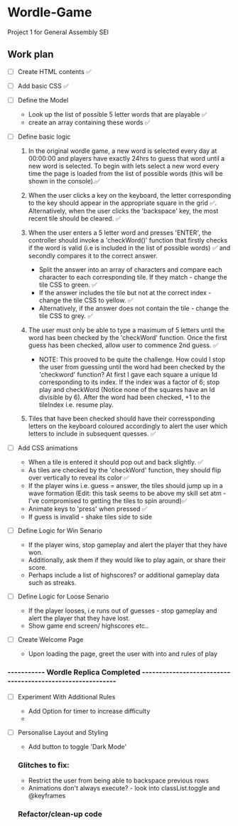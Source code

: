 # Wordle-Game

Project 1 for General Assembly SEI

## Work plan

- [ ] Create HTML contents ✅
- [ ] Add basic CSS ✅
- [ ] Define the Model
    - Look up the list of possible 5 letter words that are playable ✅
    - create an array containing these words ✅

- [ ] Define basic logic 
    1) In the original wordle game, a new word is selected every day at 00:00:00 and players have exactly 24hrs to guess that word until a new word is selected. To begin with lets select a new word every time the page is loaded from the list of possible words (this will be shown in the console).✅

    2) When the user clicks a key on the keyboard, the letter corresponding to the key should appear in the appropriate square in the grid ✅. Alternatively, when the user clicks the 'backspace' key, the most recent tile should be cleared. ✅

    3) When the user enters a 5 letter word and presses 'ENTER', the controller should invoke a 'checkWord()' function that firstly checks if the word is valid (i.e is included in the list of possible words) ✅ and secondly compares it to the correct answer. 

        - Split the answer into an array of characters and compare each character to each corresponding tile. If they match - change the tile CSS to green. ✅ 
        - If the answer includes the tile but not at the correct index - change the tile CSS to yellow. ✅ 
        - Alternatively, if the answer does not contain the tile - change the tile CSS to grey. ✅
    
    4) The user must only be able to type a maximum of 5 letters until the word has been checked by the 'checkWord' function. Once the first guess has been checked, allow user to commence 2nd guess. ✅

        - NOTE: This prooved to be quite the challenge. How could I stop the user from guessing until the word had been checked by the 'checkword' function? At first I gave each square a unique Id corresponding to its index. If the index was a factor of 6; stop play and checkWord (Notice none of the squares have an Id divisible by 6). After the word had been checked, +1 to the tileIndex i.e. resume play. 

    5) Tiles that have been checked should have their corressponding letters on the keyboard coloured accordingly to alert the user which letters to include in subsequent quesses. ✅

- [ ] Add CSS animations 
     - When a tile is entered it should pop out and back slightly. ✅
     - As tiles are checked by the 'checkWord' function, they should flip over vertically to reveal its color ✅
     - If the player wins i.e. guess = answer, the tiles should jump up in a wave formation (Edit: this task seems to be above my skill set atm - I've compromised to getting the tiles to spin around)✅
     - Animate keys to 'press' when pressed ✅
     - If guess is invalid - shake tiles side to side

- [ ] Define Logic for Win Senario

    - If the player wins, stop gameplay and alert the player that they have won. 
    - Additionally, ask them if they would like to play again, or share their score.
    - Perhaps include a list of highscores? or additional gameplay data such as streaks.

- [ ] Define Logic for Loose Senario

    - If the player looses, i.e runs out of guesses - stop gameplay and alert the player that they have lost.
    - Show game end screen/ highscores etc..

- [ ] Create Welcome Page

    - Upon loading the page, greet the user with into and rules of play

### ----------- Wordle Replica Completed ----------------------------------------------------------

- [ ] Experiment With Additional Rules
    - Add Option for timer to increase difficulty
    - 

- [ ] Personalise Layout and Styling
    - Add button to toggle 'Dark Mode'

     


    ### Glitches to fix:

    - Restrict the user from being able to backspace previous rows
    - Animations don't always execute? - look into classList.toggle and @keyframes

    ### Refactor/clean-up code
